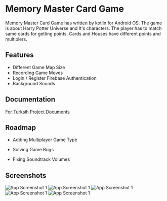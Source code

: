 
# Memory Master Card Game

Memory Master Card Game has written by kotlin for Android OS. The game is about Harry Potter Universe and It's characters. The player has to match same cards for getting points. Cards and Houses have different points and multiplers.


## Features

- Different Game Map Size
- Recording Game Moves
- Login / Register Firebase Authentication
- Background Sounds


## Documentation



[For Turksih Project Documents](https://https://github.com/melihbasayigit/MemoryMaster/blob/main/app/sampledata/memory_master_report.pdf)


## Roadmap

- Adding Multiplayer Game Type

- Solving Game Bugs

- Fixing Soundtrack Volumes
## Screenshots

![App Screenshot 1](https://raw.githubusercontent.com/melihbasayigit/MemoryMaster/main/app/sampledata/memorymaster_1.PNG)
![App Screenshot 1](https://raw.githubusercontent.com/melihbasayigit/MemoryMaster/main/app/sampledata/memorymaster_2.PNG)
![App Screenshot 1](https://raw.githubusercontent.com/melihbasayigit/MemoryMaster/main/app/sampledata/memorymaster_3.PNG)
![App Screenshot 1](https://raw.githubusercontent.com/melihbasayigit/MemoryMaster/main/app/sampledata/memorymaster_4.PNG)
![App Screenshot 1](https://raw.githubusercontent.com/melihbasayigit/MemoryMaster/main/app/sampledata/memorymaster_5.PNG)

